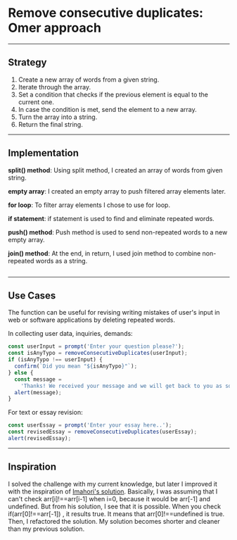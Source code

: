 # Remove consecutive duplicates: Omer approach

---

## Strategy

1. Create a new array of words from a given string.
2. Iterate through the array.
3. Set a condition that checks if the previous element is equal to the current
   one.
4. In case the condition is met, send the element to a new array.
5. Turn the array into a string.
6. Return the final string.

---

## Implementation

**split() method**: Using split method, I created an array of words from given
string.

**empty array**: I created an empty array to push filtered array elements later.

**for loop**: To filter array elements I chose to use for loop.

**if statement**: if statement is used to find and eliminate repeated words.

**push() method**: Push method is used to send non-repeated words to a new empty
array.

**join() method**: At the end, in return, I used join method to combine
non-repeated words as a string.

```js

```

---

## Use Cases

The function can be useful for revising writing mistakes of user's input in web
or software applications by deleting repeated words.

In collecting user data, inquiries, demands:

```js
const userInput = prompt('Enter your question please?');
const isAnyTypo = removeConsecutiveDuplicates(userInput);
if (isAnyTypo !== userInput) {
  confirm(`Did you mean "${isAnyTypo}"`);
} else {
  const message =
    'Thanks! We received your message and we will get back to you as soon as possible.';
  alert(message);
}
```

For text or essay revision:

```js
const userEssay = prompt('Enter your essay here..');
const revisedEssay = removeConsecutiveDuplicates(userEssay);
alert(revisedEssay);
```

---

## Inspiration

I solved the challenge with my current knowledge, but later I improved it with
the inspiration of
[Imahori's solution](https://www.codewars.com/kata/reviews/5b39e927e7a2c103300018b5/groups/5b3a6472615a90b74d000e04).
Basically, I was assuming that I can't check arr[i]!==arr[i-1] when i=0, because
it would be arr[-1] and undefined. But from his solution, I see that it is
possible. When you check if(arr[0]!==arr[-1]) , it results true. It means that
arr[0]!==undefined is true. Then, I refactored the solution. My solution becomes
shorter and cleaner than my previous solution.

<!--
  was there any code, blog post, video, ... that inspired your solution?
  there's nothing wrong with adapting other people's code, just give them credit!
  and say how it inspired your solution.
-->
